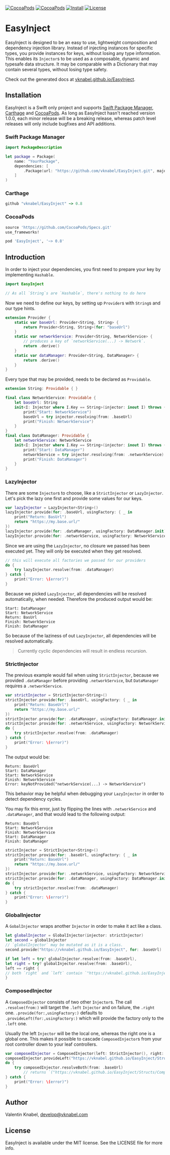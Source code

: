 [![CocoaPods](https://img.shields.io/cocoapods/v/EasyInject.svg?maxAge=2592000&style=flat-square)]()
[![CocoaPods](https://img.shields.io/cocoapods/p/EasyInject.svg?maxAge=2592000&style=flat-square)]()
[![Install](https://img.shields.io/badge/install-SwiftPM%20%7C%20Carthage%20%7C%20Cocoapods-lightgrey.svg?style=flat-square)]()
[![License](https://img.shields.io/cocoapods/l/EasyInject.svg?maxAge=2592000&style=flat-square)]()

# EasyInject
EasyInject is designed to be an easy to use, lightweight composition and dependency injection library.
Instead of injecting instances for specific types, you provide instances for keys, without losing any type information. This enables its `Injector`s to be used as a composable, dynamic and typesafe data structure. It may be comparable with a Dictionary that may contain several types, without losing type safety.

Check out the generated docs at [vknabel.github.io/EasyInject](https://vknabel.github.io/EasyInject/).

## Installation
EasyInject is a Swift only project and supports [Swift Package Manager](https://github.com/apple/swift-package-manager), [Carthage](https://github.com/Carthage/Carthage) and [CocoaPods](https://github.com/CocoaPods/CocoaPods).
As long as EasyInject hasn't reached version 1.0.0, each minor release will be a breaking release, whereas patch level releases will only include bugfixes and API additions.

### Swift Package Manager

```swift
import PackageDescription

let package = Package(
    name: "YourPackage",
    dependencies: [
        .Package(url: "https://github.com/vknabel/EasyInject.git", majorVersion: 0, minor: 8)
    ]
)
```

### Carthage

```ruby
github "vknabel/EasyInject" ~> 0.8
```

### CocoaPods

```ruby
source 'https://github.com/CocoaPods/Specs.git'
use_frameworks!

pod 'EasyInject', '~> 0.8'
```

## Introduction
In order to inject your dependencies, you first need to prepare your key by implementing `Hashable`.

```swift
import EasyInject

// As all `String`s are `Hashable`, there's nothing to do here
```

Now we need to define our keys, by setting up `Provider`s with `String`s and our type hints.

```swift
extension Provider {
    static var baseUrl: Provider<String, String> {
        return Provider<String, String>(for: "baseUrl")
    }
    static var networkService: Provider<String, NetworkService> {
        // produces a key of `networkService(...) -> Network`.
        return .derive()
    }
    static var dataManager: Provider<String, DataManager> {
        return .derive()
    }
}
```

Every type that may be provided, needs to be declared as `Providable`.

```swift
extension String: Providable { }

final class NetworkService: Providable {
    let baseUrl: String
    init<I: Injector where I.Key == String>(injector: inout I) throws {
        print("Start: NetworkService")
        baseUrl = try injector.resolving(from: .baseUrl)
        print("Finish: NetworkService")
    }
}
final class DataManager: Providable {
    let networkService: NetworkService
    init<I: Injector where I.Key == String>(injector: inout I) throws {
        print("Start: DataManager")
        networkService = try injector.resolving(from: .networkService)
        print("Finish: DataManager")
    }
}
```

### LazyInjector
There are some `Injector`s to choose, like a `StrictInjector` or `LazyInjector`.
Let's pick the lazy one first and provide some values for our keys.

```swift
var lazyInjector = LazyInjector<String>()
lazyInjector.provide(for: .baseUrl, usingFactory: { _ in
    print("Return: BasUrl")
    return "https://my.base.url/"
})
lazyInjector.provide(for: .dataManager, usingFactory: DataManager.init)
lazyInjector.provide(for: .networkService, usingFactory: NetworkService.init)
```

Since we are using the `LazyInjector`, no closure we passed has been executed yet.
They will only be executed when they get resolved.

```swift
// this will execute all factories we passed for our providers
do {
    try lazyInjector.resolve(from: .dataManager)
} catch {
    print("Error: \(error)")
}
```

Because we picked `LazyInjector`, all dependencies will be resolved automatically, when needed. Therefore the produced output would be:
```
Start: DataManager
Start: NetworkService
Return: BasUrl
Finish: NetworkService
Finish: DataManager
```

So because of the laziness of out `LazyInjector`, all dependencies will be resolved automatically.

> Currently cyclic dependencies will result in endless recursion.


### StrictInjector
The previous example would fail when using `StrictInjector`, because we provided `.dataManager` before providing `.networkService`, but `DataManager` requires a `.networkService`.

```swift
var strictInjector = StrictInjector<String>()
strictInjector.provide(for: .baseUrl, usingFactory: { _ in
    print("Return: BaseUrl")
    return "https://my.base.url/"
})
strictInjector.provide(for: .dataManager, usingFactory: DataManager.init) // <-- missing .networkService
strictInjector.provide(for: .networkService, usingFactory: NetworkService.init)
do {
    try strictInjector.resolve(from: .dataManager)
} catch {
    print("Error: \(error)")
}
```

The output would be:
```
Return: BaseUrl
Start: DataManager
Start: NetworkService
Finish: NetworkService
Error: keyNotProvided("networkService(...) -> NetworkService")
```

This behavior may be helpful when debugging your `LazyInjector` in order to detect dependency cycles.

You may fix this error, just by flipping the lines with `.networkService` and `.dataManager`, and that would lead to the following output:
```
Return: BaseUrl
Start: NetworkService
Finish: NetworkService
Start: DataManager
Finish: DataManager
```

```swift
strictInjector = StrictInjector<String>()
strictInjector.provide(for: .baseUrl, usingFactory: { _ in
    print("Return: BaseUrl")
    return "https://my.base.url/"
})
strictInjector.provide(for: .networkService, usingFactory: NetworkService.init)
strictInjector.provide(for: .dataManager, usingFactory: DataManager.init)
do {
    try strictInjector.resolve(from: .dataManager)
} catch {
    print("Error: \(error)")
}
```

### GlobalInjector
A `GobalInjector` wraps another `Injector` in order to make it act like a class.

```swift
let globalInjector = GlobalInjector(injector: strictInjector)
let second = globalInjector
// `globalInjector` may be mutated as it is a class.
second.provide("https://vknabel.github.io/EasyInject", for: .baseUrl)

if let left = try? globalInjector.resolve(from: .baseUrl),
let right = try? globalInjector.resolve(from: .baseUrl),
left == right {
// both `right` and `left` contain `"https://vknabel.github.io/EasyInject"` for `.baseUrl` due to reference semantics
}
```

### ComposedInjector
A `ComposedInjector` consists of two other `Injector`s.
The call `.resolve(from:)` will target the `.left` `Injector` and on failure, the `.right` one.
`.provide(for:,usingFactory:)` defaults to `.provideLeft(for:,usingFactory:)` which will provide the factory only to the `.left` one.
 
Usually the left `Injector` will be the local one, whereas the right one is a global one. This makes it possible to cascade `ComposedInjector`s from your root controller down to your leaf controllers.

```swift
var composedInjector = ComposedInjector(left: StrictInjector(), right: globalInjector)
composedInjector.provideLeft("https://vknabel.github.io/EasyInject/Structs/ComposedInjector.html", for: .baseUrl)
do {
    try composedInjector.resolveBoth(from: .baseUrl)
		// returns `("https://vknabel.github.io/EasyInject/Structs/ComposedInjector.html", "https://vknabel.github.io/EasyInject")`
} catch {
    print("Error: \(error)")
}
```

## Author

Valentin Knabel, develop@vknabel.com

## License

EasyInject is available under the MIT license. See the LICENSE file for more info.
